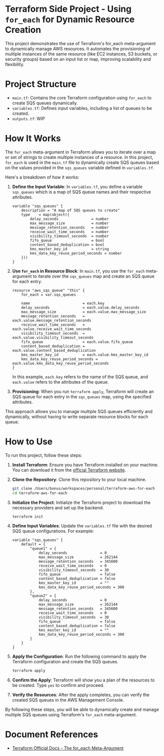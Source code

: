 # Terraform Side Project - Using `for_each` for Dynamic Resource Creation
This project demonstrates the use of Terraform's for_each meta-argument to dynamically manage AWS resources. It automates the provisioning of multiple instances of the same resource (like EC2 instances, S3 buckets, or security groups) based on an input list or map, improving scalability and flexibility.

# Project Structure
- `main.tf`: Contains the core Terraform configuration using `for_each` to create SQS queues dynamically.
- `variables.tf`: Defines input variables, including a list of queues to be created.
- `outputs.tf`: WIP

# How It Works
The `for_each` meta-argument in Terraform allows you to iterate over a map or set of strings to create multiple instances of a resource. In this project, `for_each` is used in the `main.tf` file to dynamically create SQS queues based on the values provided in the `sqs_queues` variable defined in `variables.tf`.

Here's a breakdown of how it works:

1. **Define the Input Variable**: In `variables.tf`, you define a variable `sqs_queues` which is a map of SQS queue names and their respective attributes.

    ```hcl
    variable "sqs_queues" {
        description = "A map of SQS queues to create"
        type    = map(object({
            delay_seconds               = number
            max_message_size            = number
            message_retention_seconds   = number
            receive_wait_time_seconds   = number
            visibility_timeout_seconds  = number
            fifo_queue                  = bool
            content_based_deduplication = bool
            kms_master_key_id           = string
            kms_data_key_reuse_period_seconds = number
        }))
    }
    ```

2. **Use `for_each` in Resource Block**: In `main.tf`, you use the `for_each` meta-argument to iterate over the `sqs_queues` map and create an SQS queue for each entry.

    ```hcl
    resource "aws_sqs_queue" "this" {
        for_each = var.sqs_queues

        name                        = each.key
        delay_seconds               = each.value.delay_seconds
        max_message_size            = each.value.max_message_size
        message_retention_seconds   = each.value.message_retention_seconds
        receive_wait_time_seconds   = each.value.receive_wait_time_seconds
        visibility_timeout_seconds  = each.value.visibility_timeout_seconds
        fifo_queue                  = each.value.fifo_queue
        content_based_deduplication = each.value.content_based_deduplication
        kms_master_key_id           = each.value.kms_master_key_id
        kms_data_key_reuse_period_seconds = each.value.kms_data_key_reuse_period_seconds
    }
    ```

    In this example, `each.key` refers to the name of the SQS queue, and `each.value` refers to the attributes of the queue.

3. **Provisioning**: When you run `terraform apply`, Terraform will create an SQS queue for each entry in the `sqs_queues` map, using the specified attributes.

This approach allows you to manage multiple SQS queues efficiently and dynamically, without having to write separate resource blocks for each queue.


# How to Use
To run this project, follow these steps:

1. **Install Terraform**: Ensure you have Terraform installed on your machine. You can download it from the [official Terraform website](https://www.terraform.io/downloads.html).

2. **Clone the Repository**: Clone this repository to your local machine.

    ```sh
    git clone /Users/bonus/workspaces/personal/terraform-aws-for-each
    cd terraform-aws-for-each
    ```

3. **Initialize the Project**: Initialize the Terraform project to download the necessary providers and set up the backend.

    ```sh
    terraform init
    ```

4. **Define Input Variables**: Update the `variables.tf` file with the desired SQS queue configurations. For example:

    ```hcl
    variable "sqs_queues" {
        default = {
            "queue1" = {
                delay_seconds               = 0
                max_message_size            = 262144
                message_retention_seconds   = 345600
                receive_wait_time_seconds   = 0
                visibility_timeout_seconds  = 30
                fifo_queue                  = false
                content_based_deduplication = false
                kms_master_key_id           = ""
                kms_data_key_reuse_period_seconds = 300
            },
            "queue2" = {
                delay_seconds               = 0
                max_message_size            = 262144
                message_retention_seconds   = 345600
                receive_wait_time_seconds   = 0
                visibility_timeout_seconds  = 30
                fifo_queue                  = false
                content_based_deduplication = false
                kms_master_key_id           = ""
                kms_data_key_reuse_period_seconds = 300
            }
        }
    }
    ```

5. **Apply the Configuration**: Run the following command to apply the Terraform configuration and create the SQS queues.

    ```sh
    terraform apply
    ```

6. **Confirm the Apply**: Terraform will show you a plan of the resources to be created. Type `yes` to confirm and proceed.

7. **Verify the Resources**: After the apply completes, you can verify the created SQS queues in the AWS Management Console.

By following these steps, you will be able to dynamically create and manage multiple SQS queues using Terraform's `for_each` meta-argument.

# Document References
- [Terraform Official Docs - The for_each Meta-Argument](https://developer.hashicorp.com/terraform/language/meta-arguments/for_each)
